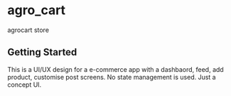 # agro_cart

agrocart store

## Getting Started

This is a UI/UX design for a e-commerce app with a dashbaord, feed, add product, customise post screens.
No state management is used. Just a concept UI.
